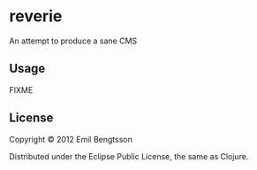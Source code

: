 # reverie

An attempt to produce a sane CMS

## Usage

FIXME

## License

Copyright © 2012 Emil Bengtsson

Distributed under the Eclipse Public License, the same as Clojure.
